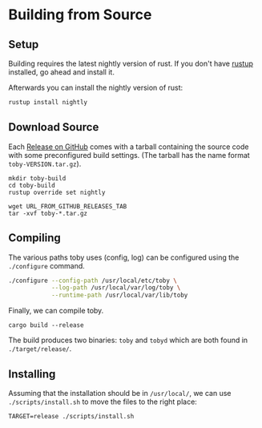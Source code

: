 # Building from Source

## Setup

Building requires the latest nightly version of rust.
If you don't have [rustup](https://rustup.rs) installed, go ahead and install it.

Afterwards you can install the nightly version of rust:

```bash
rustup install nightly
```

## Download Source

Each [Release on GitHub](https://github.com/bash/toby/releases) comes with a tarball containing the source code with some preconfigured build settings. (The tarball has the name format `toby-VERSION.tar.gz`).

```
mkdir toby-build
cd toby-build
rustup override set nightly

wget URL_FROM_GITHUB_RELEASES_TAB
tar -xvf toby-*.tar.gz
```

## Compiling

The various paths toby uses (config, log) can be configured using the `./configure` command.

```bash
./configure --config-path /usr/local/etc/toby \
            --log-path /usr/local/var/log/toby \
            --runtime-path /usr/local/var/lib/toby
```

Finally, we can compile toby.

```
cargo build --release
```

The build produces two binaries: `toby` and `tobyd` which are both found in `./target/release/`.

## Installing

Assuming that the installation should be in `/usr/local/`, we can use `./scripts/install.sh` to move the files to the right place:

```
TARGET=release ./scripts/install.sh
```